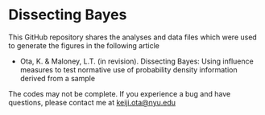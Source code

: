 # Dissecting Bayes
This GitHub repository shares the analyses and data files which were used to generate the figures in the following article
- Ota, K. & Maloney, L.T. (in revision). Dissecting Bayes: Using influence measures to test normative use of probability density information derived from a sample
  
The codes may not be complete. If you experience a bug and have questions, please contact me at keiji.ota@nyu.edu
 
